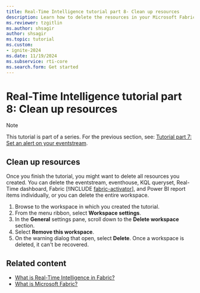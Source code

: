 ```yaml
---
title: Real-Time Intelligence tutorial part 8- Clean up resources
description: Learn how to delete the resources in your Microsoft Fabric workspace.
ms.reviewer: tzgitlin
ms.author: shsagir
author: shsagir
ms.topic: tutorial
ms.custom:
- ignite-2024
ms.date: 11/19/2024
ms.subservice: rti-core
ms.search.form: Get started
---
```

# Real-Time Intelligence tutorial part 8: Clean up resources

> [!NOTE]
> This tutorial is part of a series. For the previous section, see: [Tutorial part 7: Set an alert on your eventstream](tutorial-7-set-alert.md).

## Clean up resources

Once you finish the tutorial, you might want to delete all resources you created. You can delete the eventstream, eventhouse, KQL queryset, Real-Time dashboard, Fabric [!INCLUDE [fabric-activator](includes/fabric-activator.md)], and Power BI report items individually, or you can delete the entire workspace.

1. Browse to the workspace in which you created the tutorial.
1. From the menu ribbon, select **Workspace settings**.
1. In the **General** settings pane, scroll down to the **Delete workspace** section.
1. Select **Remove this workspace**.
1. On the warning dialog that open, select **Delete**. Once a workspace is deleted, it can't be recovered.

## Related content

* [What is Real-Time Intelligence in Fabric?](overview.md)
* [What is Microsoft Fabric?](../fundamentals/microsoft-fabric-overview.md)

